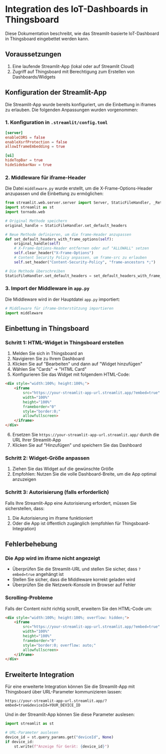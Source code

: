 # Integration des IoT-Dashboards in Thingsboard

Diese Dokumentation beschreibt, wie das Streamlit-basierte IoT-Dashboard in Thingsboard eingebettet werden kann.

## Voraussetzungen

1. Eine laufende Streamlit-App (lokal oder auf Streamlit Cloud)
2. Zugriff auf Thingsboard mit Berechtigung zum Erstellen von Dashboards/Widgets

## Konfiguration der Streamlit-App

Die Streamlit-App wurde bereits konfiguriert, um die Einbettung in iframes zu erlauben. Die folgenden Anpassungen wurden vorgenommen:

### 1. Konfiguration in `.streamlit/config.toml`

```toml
[server]
enableCORS = false
enableXsrfProtection = false
allowIframeEmbedding = true

[ui]
hideTopBar = true
hideSidebarNav = true
```

### 2. Middleware für iframe-Header

Die Datei `middleware.py` wurde erstellt, um die X-Frame-Options-Header anzupassen und die Einbettung zu ermöglichen:

```python
from streamlit.web.server.server import Server, StaticFileHandler, _RetrieveStaticFile, StaticFileHandler, websocket_handler, TORNADO_SETTINGS
import streamlit as st
import tornado.web

# Original Methode speichern
original_handle = StaticFileHandler.set_default_headers

# Neue Methode definieren, um die frame-Header anzupassen
def set_default_headers_with_frame_options(self):
    original_handle(self)
    # X-Frame-Options-Header entfernen oder auf "ALLOWALL" setzen
    self.clear_header("X-Frame-Options")
    # Content Security Policy anpassen, um frame-src zu erlauben
    self.set_header("Content-Security-Policy", "frame-ancestors *;")

# Die Methode überschreiben
StaticFileHandler.set_default_headers = set_default_headers_with_frame_options
```

### 3. Import der Middleware in `app.py`

Die Middleware wird in der Hauptdatei `app.py` importiert:

```python
# Middleware für iframe-Unterstützung importieren
import middleware
```

## Einbettung in Thingsboard

### Schritt 1: HTML-Widget in Thingsboard erstellen

1. Melden Sie sich in Thingsboard an
2. Navigieren Sie zu Ihrem Dashboard
3. Klicken Sie auf "Bearbeiten" und dann auf "Widget hinzufügen"
4. Wählen Sie "Cards" → "HTML Card"
5. Konfigurieren Sie das Widget mit folgendem HTML-Code:

```html
<div style="width:100%; height:100%;">
    <iframe 
        src="https://your-streamlit-app-url.streamlit.app/?embed=true" 
        width="100%" 
        height="100%" 
        frameborder="0" 
        style="border:0;" 
        allowfullscreen>
    </iframe>
</div>
```

6. Ersetzen Sie `https://your-streamlit-app-url.streamlit.app/` durch die URL Ihrer Streamlit-App
7. Klicken Sie auf "Hinzufügen" und speichern Sie das Dashboard

### Schritt 2: Widget-Größe anpassen

1. Ziehen Sie das Widget auf die gewünschte Größe
2. Empfohlen: Nutzen Sie die volle Dashboard-Breite, um die App optimal anzuzeigen

### Schritt 3: Autorisierung (falls erforderlich)

Falls Ihre Streamlit-App eine Autorisierung erfordert, müssen Sie sicherstellen, dass:

1. Die Autorisierung im iframe funktioniert
2. Oder die App ist öffentlich zugänglich (empfohlen für Thingsboard-Integration)

## Fehlerbehebung

### Die App wird im iframe nicht angezeigt

- Überprüfen Sie die Streamlit-URL und stellen Sie sicher, dass `?embed=true` angehängt ist
- Stellen Sie sicher, dass die Middleware korrekt geladen wird
- Überprüfen Sie die Netzwerk-Konsole im Browser auf Fehler

### Scrolling-Probleme

Falls der Content nicht richtig scrollt, erweitern Sie den HTML-Code um:

```html
<div style="width:100%; height:100%; overflow: hidden;">
    <iframe 
        src="https://your-streamlit-app-url.streamlit.app/?embed=true" 
        width="100%" 
        height="100%" 
        frameborder="0" 
        style="border:0; overflow: auto;" 
        allowfullscreen>
    </iframe>
</div>
```

## Erweiterte Integration

Für eine erweiterte Integration können Sie die Streamlit-App mit Thingsboard über URL-Parameter kommunizieren lassen:

```
https://your-streamlit-app-url.streamlit.app/?embed=true&deviceId=YOUR_DEVICE_ID
```

Und in der Streamlit-App können Sie diese Parameter auslesen:

```python
import streamlit as st

# URL-Parameter auslesen
device_id = st.query_params.get("deviceId", None)
if device_id:
    st.write(f"Anzeige für Gerät: {device_id}")
``` 